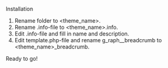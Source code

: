 Installation

1. Rename folder to <theme_name>.
2. Rename .info-file to <theme_name>.info.
3. Edit .info-file and fill in name and description.
4. Edit template.php-file and rename g_raph__breadcrumb to <theme_name>_breadcrumb.

Ready to go!
